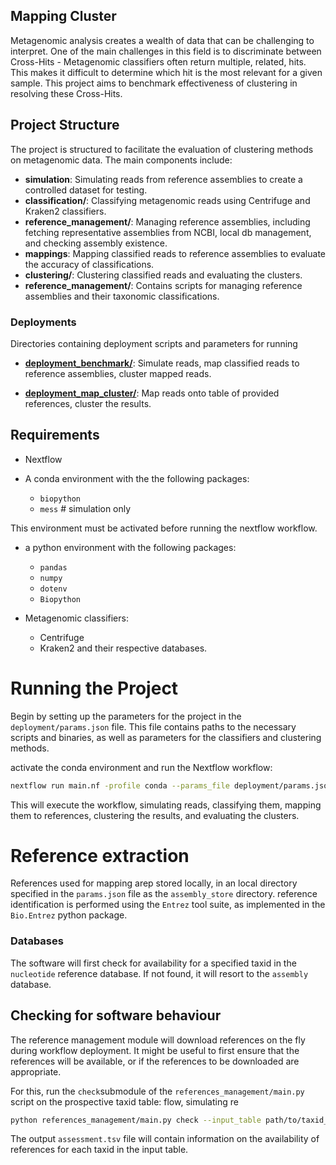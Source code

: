 ## Mapping Cluster

Metagenomic analysis creates a wealth of data that can be challenging to interpret. One of the main challenges in this field is to discriminate between Cross-Hits - Metagenomic classifiers often return multiple, related, hits. This makes it difficult to determine which hit is the most relevant for a given sample. This project aims to benchmark effectiveness of clustering in resolving these Cross-Hits.

## Project Structure

The project is structured to facilitate the evaluation of clustering methods on metagenomic data. The main components include:

- **simulation**: Simulating reads from reference assemblies to create a controlled dataset for testing.
- **classification/**: Classifying metagenomic reads using Centrifuge and Kraken2 classifiers.
- **reference_management/**: Managing reference assemblies, including fetching representative assemblies from NCBI, local db management, and checking assembly existence.
- **mappings**: Mapping classified reads to reference assemblies to evaluate the accuracy of classifications.
- **clustering/**: Clustering classified reads and evaluating the clusters.
- **reference_management/**: Contains scripts for managing reference assemblies and their taxonomic classifications.

### Deployments

Directories containing deployment scripts and parameters for running

- [**deployment_benchmark/**](deployment_benchmark): Simulate reads, map classified reads to reference assemblies, cluster mapped reads.

- [**deployment_map_cluster/**](deployment_map_cluster): Map reads onto table of provided references, cluster the results.

## Requirements

- Nextflow

- A conda environment with the the following packages:
  - `biopython`
  - `mess` # simulation only

This environment must be activated before running the nextflow workflow.

- a python environment with the following packages:

  - `pandas`
  - `numpy`
  - `dotenv`
  - `Biopython`

- Metagenomic classifiers:
  - Centrifuge
  - Kraken2
    and their respective databases.

# Running the Project

Begin by setting up the parameters for the project in the `deployment/params.json` file. This file contains paths to the necessary scripts and binaries, as well as parameters for the classifiers and clustering methods.

activate the conda environment and run the Nextflow workflow:

```bash
nextflow run main.nf -profile conda --params_file deployment/params.json
```

This will execute the workflow, simulating reads, classifying them, mapping them to references, clustering the results, and evaluating the clusters.

# Reference extraction

References used for mapping arep stored locally, in an local directory specified in the `params.json` file as the `assembly_store` directory. reference identification is performed using the `Entrez` tool suite, as implemented in the `Bio.Entrez` python package.

### Databases

The software will first check for availability for a specified taxid in the `nucleotide` reference database. If not found, it will resort to the `assembly` database.

## Checking for software behaviour

The reference management module will download references on the fly during workflow deployment. It might be useful
to first ensure that the references will be available, or if the references to be downloaded are appropriate.

For this, run the `check`submodule of the `references_management/main.py` script on the prospective taxid table:
flow, simulating re

```bash
python references_management/main.py check --input_table path/to/taxid_table.tsv --assessment /path/to/assessment.tsv
```

The output `assessment.tsv` file will contain information on the availability of references for each taxid in the input table.

